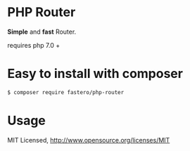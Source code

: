 # PHP Router

**Simple** and **fast** Router.

requires php 7.0 +
# Easy to install with **composer**

```sh
$ composer require fastero/php-router
```

# Usage

MIT Licensed, http://www.opensource.org/licenses/MIT
